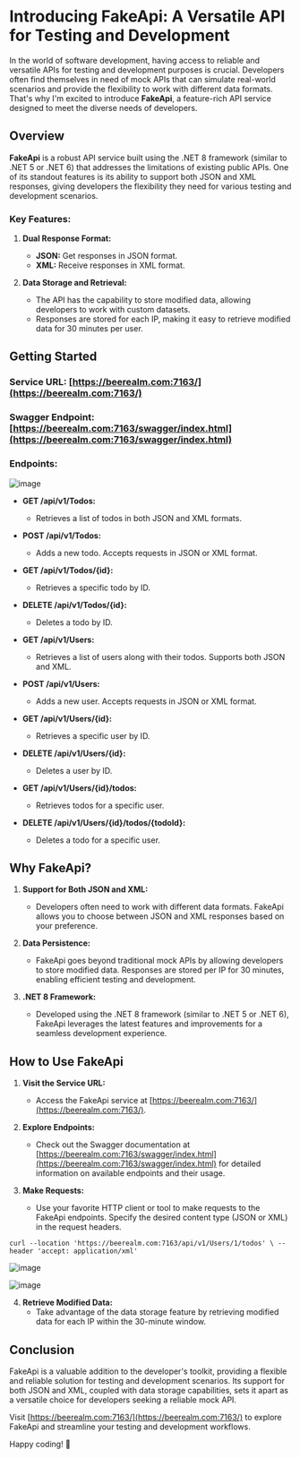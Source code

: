# Introducing FakeApi: A Versatile API for Testing and Development

In the world of software development, having access to reliable and versatile APIs for testing and development purposes is crucial. Developers often find themselves in need of mock APIs that can simulate real-world scenarios and provide the flexibility to work with different data formats. That's why I'm excited to introduce **FakeApi**, a feature-rich API service designed to meet the diverse needs of developers.

## Overview

**FakeApi** is a robust API service built using the .NET 8 framework (similar to .NET 5 or .NET 6) that addresses the limitations of existing public APIs. One of its standout features is its ability to support both JSON and XML responses, giving developers the flexibility they need for various testing and development scenarios.

### Key Features:

1. **Dual Response Format:**
   - **JSON:** Get responses in JSON format.
   - **XML:** Receive responses in XML format.

2. **Data Storage and Retrieval:**
   - The API has the capability to store modified data, allowing developers to work with custom datasets.
   - Responses are stored for each IP, making it easy to retrieve modified data for 30 minutes per user.

## Getting Started

### Service URL: [https://beerealm.com:7163/](https://beerealm.com:7163/)
### Swagger Endpoint: [https://beerealm.com:7163/swagger/index.html](https://beerealm.com:7163/swagger/index.html)

### Endpoints:

![image](https://github.com/muminvarici/fake-api/assets/7013177/039de2c9-180b-4e3c-94ec-8ac299a6a0f5)

- **GET /api/v1/Todos:**
  - Retrieves a list of todos in both JSON and XML formats.

- **POST /api/v1/Todos:**
  - Adds a new todo. Accepts requests in JSON or XML format.

- **GET /api/v1/Todos/{id}:**
  - Retrieves a specific todo by ID.

- **DELETE /api/v1/Todos/{id}:**
  - Deletes a todo by ID.

- **GET /api/v1/Users:**
  - Retrieves a list of users along with their todos. Supports both JSON and XML.

- **POST /api/v1/Users:**
  - Adds a new user. Accepts requests in JSON or XML format.

- **GET /api/v1/Users/{id}:**
  - Retrieves a specific user by ID.

- **DELETE /api/v1/Users/{id}:**
  - Deletes a user by ID.

- **GET /api/v1/Users/{id}/todos:**
  - Retrieves todos for a specific user.

- **DELETE /api/v1/Users/{id}/todos/{todoId}:**
  - Deletes a todo for a specific user.

## Why FakeApi?

1. **Support for Both JSON and XML:**
   - Developers often need to work with different data formats. FakeApi allows you to choose between JSON and XML responses based on your preference.

2. **Data Persistence:**
   - FakeApi goes beyond traditional mock APIs by allowing developers to store modified data. Responses are stored per IP for 30 minutes, enabling efficient testing and development.

3. **.NET 8 Framework:**
   - Developed using the .NET 8 framework (similar to .NET 5 or .NET 6), FakeApi leverages the latest features and improvements for a seamless development experience.

## How to Use FakeApi

1. **Visit the Service URL:**
   - Access the FakeApi service at [https://beerealm.com:7163/](https://beerealm.com:7163/).

2. **Explore Endpoints:**
   - Check out the Swagger documentation at [https://beerealm.com:7163/swagger/index.html](https://beerealm.com:7163/swagger/index.html) for detailed information on available endpoints and their usage.

3. **Make Requests:**
   - Use your favorite HTTP client or tool to make requests to the FakeApi endpoints. Specify the desired content type (JSON or XML) in the request headers.

`curl --location 'https://beerealm.com:7163/api/v1/Users/1/todos' \
--header 'accept: application/xml'`

![image](https://github.com/muminvarici/fake-api/assets/7013177/a0240998-7c24-440b-84dc-83594f471687)


![image](https://github.com/muminvarici/fake-api/assets/7013177/2d93bae6-ff8f-487a-8cfa-9f162d7a3c8b)

4. **Retrieve Modified Data:**
   - Take advantage of the data storage feature by retrieving modified data for each IP within the 30-minute window.

## Conclusion

FakeApi is a valuable addition to the developer's toolkit, providing a flexible and reliable solution for testing and development scenarios. Its support for both JSON and XML, coupled with data storage capabilities, sets it apart as a versatile choice for developers seeking a reliable mock API.

Visit [https://beerealm.com:7163/](https://beerealm.com:7163/) to explore FakeApi and streamline your testing and development workflows.

Happy coding! 🚀
